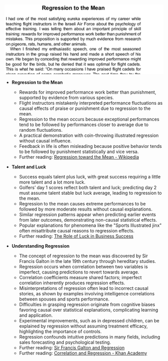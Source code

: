 ![ch17-regression-mean-TFaS](ch17-regression-mean-TFaS.best.png)

- **Regression to the Mean**  
  - Rewards for improved performance work better than punishment, supported by evidence from various species.  
  - Flight instructors mistakenly interpreted performance fluctuations as causal effects of praise or punishment due to regression to the mean.  
  - Regression to the mean occurs because exceptional performances tend to be followed by performances closer to average due to random fluctuations.  
  - A practical demonstration with coin-throwing illustrated regression without causal influence.  
  - Feedback in life is often misleading because positive behavior tends to be followed by punishment statistically and vice versa.  
  - Further reading: [Regression toward the Mean - Wikipedia](https://en.wikipedia.org/wiki/Regression_toward_the_mean)  

- **Talent and Luck**  
  - Success equals talent plus luck, with great success requiring a little more talent and a lot more luck.  
  - Golfers’ day 1 scores reflect both talent and luck; predicting day 2 must assume talent stable but luck average, leading to regression to the mean.  
  - Regression to the mean causes extreme performances to be followed by more moderate results without causal explanations.  
  - Similar regression patterns appear when predicting earlier events from later outcomes, demonstrating non-causal statistical effects.  
  - Popular explanations for phenomena like the "Sports Illustrated jinx" often misattribute causal reasons to regression effects.  
  - Further reading: [The Role of Luck in Business Success](https://hbr.org/2014/08/the-role-of-luck-in-business-success)  

- **Understanding Regression**  
  - The concept of regression to the mean was discovered by Sir Francis Galton in the late 19th century through hereditary studies.  
  - Regression occurs when correlation between two variables is imperfect, causing predictions to revert towards average.  
  - Correlation coefficients measure shared factors; imperfect correlation inherently produces regression effects.  
  - Misinterpretations of regression often lead to incorrect causal stories, as shown by examples involving intelligence correlations between spouses and sports performance.  
  - Difficulties in grasping regression originate from cognitive biases favoring causal over statistical explanations, complicating learning and application.  
  - Experimental improvements, such as in depressed children, can be explained by regression without assuming treatment efficacy, highlighting the importance of controls.  
  - Regression confounds intuitive predictions in many fields, including sales forecasting and psychological testing.  
  - Further reading: [Sir Francis Galton and Regression](https://www.britannica.com/biography/Francis-Galton)  
  - Further reading: [Correlation and Regression - Khan Academy](https://www.khanacademy.org/math/statistics-probability)

